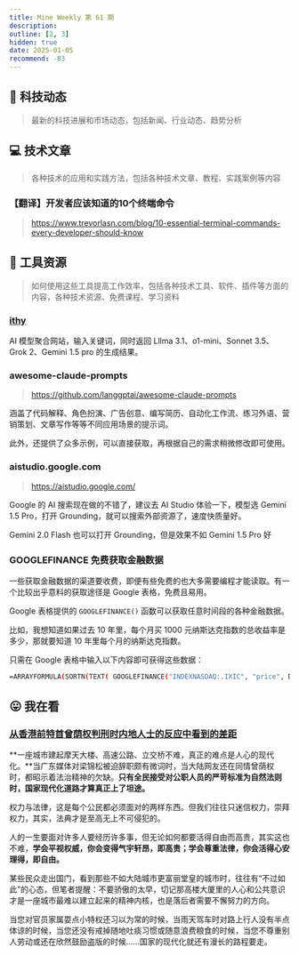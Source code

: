 ```yaml
---
title: Mine Weekly 第 61 期
description:
outline: [2, 3]
hidden: true
date: 2025-01-05
recommend: -83
---
```


## 🚀 科技动态

> 最新的科技进展和市场动态，包括新闻、行业动态、趋势分析

## 💻 技术文章

> 各种技术的应用和实践方法，包括各种技术文章、教程、实践案例等内容

### 【翻译】开发者应该知道的10个终端命令
> https://www.trevorlasn.com/blog/10-essential-terminal-commands-every-developer-should-know


## 🔧 工具资源

> 如何使用这些工具提高工作效率，包括各种技术工具、软件、插件等方面的内容，各种技术资源、免费课程、学习资料

### [ithy](https://ithy.com/) 

AI 模型聚合网站，输入关键词，同时返回 Lllma 3.1、o1-mini、Sonnet 3.5、Grok 2、Gemini 1.5 pro 的生成结果。

### awesome-claude-prompts
> https://github.com/langgptai/awesome-claude-prompts

涵盖了代码解释、角色扮演、广告创意、编写简历、自动化工作流、练习外语、营销策划、文章写作等等不同应用场景的提示词。

此外，还提供了众多示例，可以直接获取，再根据自己的需求稍微修改即可使用。

### aistudio.google.com
> https://aistudio.google.com/

Google 的 AI 搜索现在做的不错了，建议去 AI Studio 体验一下，模型选 Gemini 1.5 Pro，打开 Grounding，就可以搜索外部资源了，速度快质量好。

Gemini 2.0 Flash 也可以打开 Grounding，但是效果不如 Gemini 1.5 Pro 好

### GOOGLEFINANCE 免费获取金融数据
> 

一些获取金融数据的渠道要收费，即便有些免费的也大多需要编程才能读取。有一个比较出乎意料的获取途径是  Google 表格，免费且易用。

Google 表格提供的 `GOOGLEFINANCE()` 函数可以获取任意时间段的各种金融数据。

比如，我想知道如果过去 10 年里，每个月买 1000 元纳斯达克指数的总收益率是多少，那就要知道 10 年里每个月的纳斯达克指数。

只需在 Google 表格中输入以下内容即可获得这些数据：

```sh
=ARRAYFORMULA(SORTN(TEXT( GOOGLEFINANCE("INDEXNASDAQ:.IXIC", "price", DATE(2014,1,1), DATE(2024,12,31), "daily"),  {"yyyy mm", "@"}), 9^9, 2, 1, 0))
```




## 😛 我在看

### [从香港前特首曾荫权判刑时内地人士的反应中看到的差距](https://mp.weixin.qq.com/s/YnYcUHOoutCEDHxO__kO0A)

**一座城市建起摩天大楼、高速公路、立交桥不难，真正的难点是人心的现代化。**当广东媒体对梁锦松被迫辞职颇有微词时，当大陆网友还在同情曾荫权时，都昭示着法治精神的欠缺。**只有全民接受对公职人员的严苛标准为自然法则时，国家现代化道路才算真正上了坦途。**

权力与法律，这是每个公民都必须面对的两样东西。但我们往往只迷信权力，崇拜权力，其实，法典才是至高无上不可侵犯的。

人的一生要面对许多人要经历许多事，但无论如何都要活得自由而高贵，其实这也不难，**学会平视权威，你会变得气宇轩昂，即高贵；学会尊重法律，你会活得心安理得，即自由。**

某些民众走出国门，看到那些不如大陆城市更富丽堂皇的城市时，往往有“不过如此”的心态，但笔者提醒：不要骄傲的太早，切记那高楼大厦里的人心和公共意识才是一座城市最难以建立起来的精神内核，也是落后者需要不懈努力的方向。

当您对官员家属耍点小特权还习以为常的时候，当雨天驾车时对路上行人没有半点体谅的时候，当您还没有戒掉随地吐痰习惯或随意浪费粮食的时候，当您不尊重别人劳动或还在欣然鼓励盗版的时候……国家的现代化就还有漫长的路程要走。